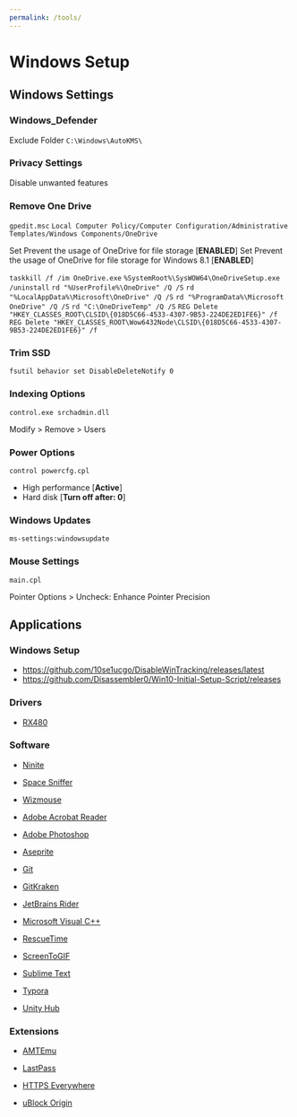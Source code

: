 ```yaml
---
permalink: /tools/
---
```


# Windows Setup



## Windows Settings

### **Windows[_](/assets/win.zip)Defender**

Exclude Folder `C:\Windows\AutoKMS\`

### **Privacy Settings**

Disable unwanted features

### **Remove One Drive**

`gpedit.msc`
`Local Computer Policy/Computer Configuration/Administrative Templates/Windows Components/OneDrive`

Set Prevent the usage of OneDrive for file storage [**ENABLED**]
Set Prevent the usage of OneDrive for file storage for Windows 8.1 [**ENABLED**]

`taskkill /f /im OneDrive.exe`
`%SystemRoot%\SysWOW64\OneDriveSetup.exe /uninstall`
`rd "%UserProfile%\OneDrive" /Q /S`
`rd "%LocalAppData%\Microsoft\OneDrive" /Q /S`
`rd "%ProgramData%\Microsoft OneDrive" /Q /S`
`rd "C:\OneDriveTemp" /Q /S`
`REG Delete "HKEY_CLASSES_ROOT\CLSID\{018D5C66-4533-4307-9B53-224DE2ED1FE6}" /f`
`REG Delete "HKEY_CLASSES_ROOT\Wow6432Node\CLSID\{018D5C66-4533-4307-9B53-224DE2ED1FE6}" /f`

### Trim SSD

`fsutil behavior set DisableDeleteNotify 0`

### Indexing Options

`control.exe srchadmin.dll`

Modify > Remove > Users

### **Power Options**

`control powercfg.cpl`

- High performance [**Active**]
- Hard disk [**Turn off after: 0**]

### Windows Updates

`ms-settings:windowsupdate`

### Mouse Settings

`main.cpl`

Pointer Options > Uncheck: Enhance Pointer Precision



## Applications

### Windows Setup

- https://github.com/10se1ucgo/DisableWinTracking/releases/latest
- https://github.com/Disassembler0/Win10-Initial-Setup-Script/releases

### Drivers

- [RX480](https://www.amd.com/en/support/graphics/radeon-400-series/radeon-rx-400-series/radeon-rx-480)

### Software

- [Ninite](https://ninite.com/7zip-audacity-chrome-discord-everything-handbrake-klitecodecs-qbittorrent-revo-sharex-skype-spotify-steam-zoom/)

- [Space Sniffer](http://www.uderzo.it/main_products/space_sniffer/download.html)
- [Wizmouse](https://antibody-software.com/web/software/software/wizmouse-makes-your-mouse-wheel-work-on-the-window-under-the-mouse/)

- [Adobe Acrobat Reader](https://get.adobe.com/reader/)

- [Adobe Photoshop](https://prodesigntools.com/adobe-cc-2018-direct-download-links.html)

- [Aseprite](https://dacap.itch.io/aseprite)

- [Git](https://git-scm.com/download/win)

- [GitKraken](https://www.gitkraken.com/download/windows64)

- [JetBrains Rider](https://www.jetbrains.com/rider/download/#section=windows)

- [Microsoft Visual C++](https://www.techpowerup.com/download/visual-c-redistributable-runtime-package-all-in-one/)

- [RescueTime](https://www.rescuetime.com/download_windows)

- [ScreenToGIF](https://www.screentogif.com/downloads)

- [Sublime Text](https://www.sublimetext.com/3)

- [Typora](https://typora.io/#windows)

- [Unity Hub](https://public-cdn.cloud.unity3d.com/hub/prod/UnityHubSetup.exe)

### Extensions

- [AMTEmu](https://www.zippyshare.com/plank28/bihtn6ew/dir.html)

- [LastPass](https://chrome.google.com/webstore/detail/lastpass-free-password-ma/hdokiejnpimakedhajhdlcegeplioahd)

- [HTTPS Everywhere](https://chrome.google.com/webstore/detail/https-everywhere/gcbommkclmclpchllfjekcdonpmejbdp?hl=en)

- [uBlock Origin](https://chrome.google.com/webstore/detail/ublock-origin/cjpalhdlnbpafiamejdnhcphjbkeiagm?hl=en)